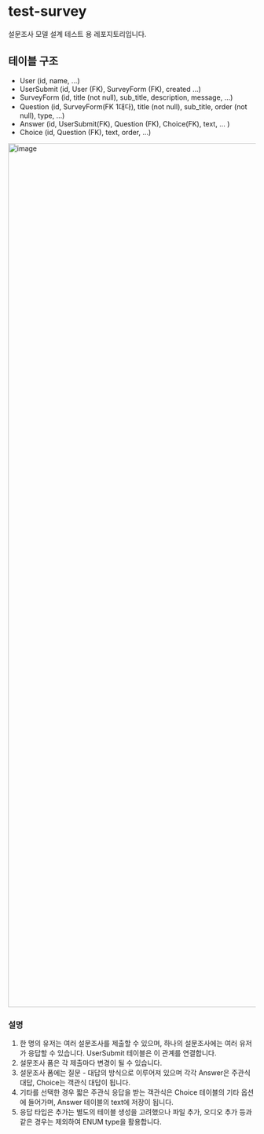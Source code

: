 # test-survey
설문조사 모델 설계 테스트 용 레포지토리입니다.

## 테이블 구조
- User (id, name, ...)
- UserSubmit (id, User (FK), SurveyForm (FK), created ...)
- SurveyForm (id, title (not null), sub_title, description, message, ...)
- Question (id, SurveyForm(FK 1대다), title (not null), sub_title, order (not null), type, ...)
- Answer (id, UserSubmit(FK), Question (FK), Choice(FK), text, ... )
- Choice (id, Question (FK), text, order, ...)

<img width="5168" height="1760" alt="image" src="https://github.com/user-attachments/assets/32ba6d63-b3d8-4d3a-84f0-17ccbf1c6326" />

### 설명
1. 한 명의 유저는 여러 설문조사를 제출할 수 있으며, 하나의 설문조사에는 여러 유저가 응답할 수 있습니다. UserSubmit 테이블은 이 관계를 연결합니다.
2. 설문조사 폼은 각 제출마다 변경이 될 수 있습니다.
3. 설문조사 폼에는 질문 - 대답의 방식으로 이루어져 있으며 각각 Answer은 주관식 대답, Choice는 객관식 대답이 됩니다.
4. 기타를 선택한 경우 짧은 주관식 응답을 받는 객관식은 Choice 테이블의 기타 옵션에 들어가며, Answer 테이블의 text에 저장이 됩니다.
5. 응답 타입은 추가는 별도의 테이블 생성을 고려했으나 파일 추가, 오디오 추가 등과 같은 경우는 제외하여 ENUM type을 활용합니다.
